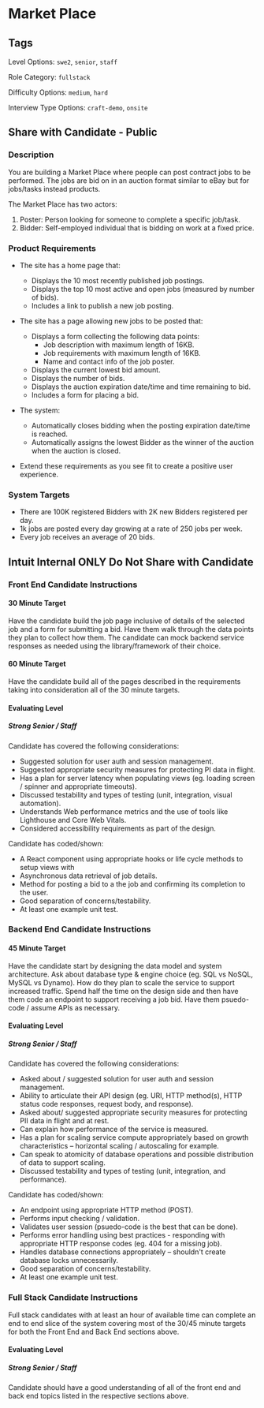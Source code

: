# Market Place

## Tags

Level Options: `swe2`, `senior`, `staff`

Role Category: `fullstack`

Difficulty Options: `medium`, `hard`

Interview Type Options: `craft-demo`, `onsite`

## Share with Candidate - Public

### Description

You are building a Market Place where people can post contract jobs to be performed.  The jobs are bid on in an auction format similar to eBay but for jobs/tasks instead products.

The Market Place has two actors:

1. Poster: Person looking for someone to complete a specific job/task.
2. Bidder: Self-employed individual that is bidding on work at a fixed price.
 
### Product Requirements

* The site has a home page that:
	* Displays the 10 most recently published job postings.
	* Displays the top 10 most active and open jobs (measured by number of bids).
	* Includes a link to publish a new job posting.

* The site has a page allowing new jobs to be posted that:
	* Displays a form collecting the following data points:
		* Job description with maximum length of 16KB.
		* Job requirements with maximum length of 16KB.
		* Name and contact info of the job poster.
	* Displays the current lowest bid amount.
	* Displays the number of bids.
	* Displays the auction expiration date/time and time remaining to bid.
	* Includes a form for placing a bid.

* The system:
	* Automatically closes bidding when the posting expiration date/time is reached.
	* Automatically assigns the lowest Bidder as the winner of the auction when the auction is closed.

* Extend these requirements as you see fit to create a positive user experience.

### System Targets

* There are 100K registered Bidders with 2K new Bidders registered per day.
* 1k jobs are posted every day growing at a rate of 250 jobs per week.
* Every job receives an average of 20 bids.

## Intuit Internal ONLY Do Not Share with Candidate

### Front End Candidate Instructions

#### 30 Minute Target

Have the candidate build the job page inclusive of details of the selected job and a form for submitting a bid. Have them walk through the data points they plan to collect how them. The candidate can mock backend service responses as needed using the library/framework of their choice.

#### 60 Minute Target

Have the candidate build all of the pages described in the requirements taking into consideration all of the 30 minute targets.


#### Evaluating Level

##### Strong Senior / Staff

Candidate has covered the following considerations:

* Suggested solution for user auth and session management.
* Suggested appropriate security measures for protecting PI data in flight.
* Has a plan for server latency when populating views (eg. loading screen / spinner and appropriate timeouts).
* Discussed testability and types of testing (unit, integration, visual automation).
* Understands Web performance metrics and the use of tools like Lighthouse and Core Web Vitals.
* Considered accessibility requirements as part of the design.


Candidate has coded/shown:

* A React component using appropriate hooks or life cycle methods to setup views with 
* Asynchronous data retrieval of job details.
* Method for posting a bid to a the job and confirming its completion to the user.
* Good separation of concerns/testability.
* At least one example unit test.


### Backend End Candidate Instructions

#### 45 Minute Target

Have the candidate start by designing the data model and system architecture.  Ask about database type & engine choice (eg. SQL vs NoSQL, MySQL vs Dynamo). How do they plan to scale the service to support increased traffic. Spend half the time on the design side and then have them code an endpoint to support receiving a job bid. Have them psuedo-code / assume APIs as necessary.


#### Evaluating Level

##### Strong Senior / Staff

Candidate has covered the following considerations:

* Asked about / suggested solution for user auth and session management.
* Ability to articulate their API design (eg. URI, HTTP method(s), HTTP status code responses, request body, and response).
* Asked about/ suggested appropriate security measures for protecting PII data in flight and at rest.
* Can explain how performance of the service is measured.
* Has a plan for scaling service compute appropriately based on growth characteristics – horizontal scaling / autoscaling for example.
* Can speak to atomicity of database operations and possible distribution of data to support scaling.
* Discussed testability and types of testing (unit, integration, and performance).

Candidate has coded/shown:

* An endpoint using appropriate HTTP method (POST).
* Performs input checking / validation.
* Validates user session (psuedo-code is the best that can be done).
* Performs error handling using best practices - responding with appropriate HTTP response codes (eg. 404 for a missing job).
* Handles database connections appropriately – shouldn't create database locks unnecessarily.
* Good separation of concerns/testability.
* At least one example unit test.


### Full Stack Candidate Instructions

Full stack candidates with at least an hour of available time can complete an end to end slice of the system covering most of the 30/45 minute targets for both the Front End and Back End sections above.  

#### Evaluating Level

##### Strong Senior / Staff

Candidate should have a good understanding of all of the front end and back end topics listed in the respective sections above.